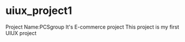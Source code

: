 # uiux_project1
Project Name:PCSgroup
It's E-commerce project 
This project is my first UIUX project
